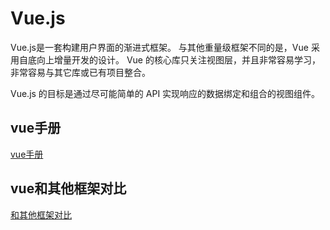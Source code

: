 # Vue.js

Vue.js是一套构建用户界面的渐进式框架。
与其他重量级框架不同的是，Vue 采用自底向上增量开发的设计。
Vue 的核心库只关注视图层，并且非常容易学习，非常容易与其它库或已有项目整合。

Vue.js 的目标是通过尽可能简单的 API 实现响应的数据绑定和组合的视图组件。

## vue手册

[vue手册]()

## vue和其他框架对比

[和其他框架对比](https://cn.vuejs.org/v2/guide/comparison.html)